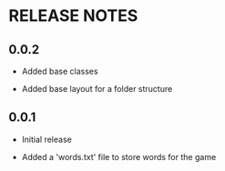 # RELEASE NOTES

## 0.0.2

* Added base classes

* Added base layout for a folder structure

## 0.0.1

* Initial release

* Added a 'words.txt' file to store words for the game
